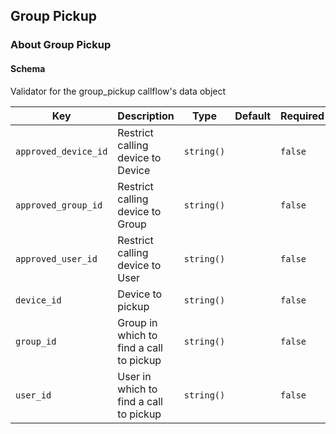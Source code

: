 ## Group Pickup

### About Group Pickup

#### Schema

Validator for the group_pickup callflow's data object



Key | Description | Type | Default | Required
--- | ----------- | ---- | ------- | --------
`approved_device_id` | Restrict calling device to Device | `string()` |   | `false`
`approved_group_id` | Restrict calling device to Group | `string()` |   | `false`
`approved_user_id` | Restrict calling device to User | `string()` |   | `false`
`device_id` | Device to pickup | `string()` |   | `false`
`group_id` | Group in which to find a call to pickup | `string()` |   | `false`
`user_id` | User in which to find a call to pickup | `string()` |   | `false`



